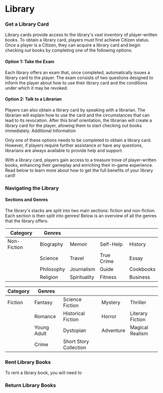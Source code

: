 # Library

### Get a Library Card
Library cards provide access to the library's vast inventory of player-written books. To obtain a library card, players must first achieve Citizen status. Once a player is a Citizen, they can acquire a library card and begin checking out books by completing one of the following options:
#### Option 1: Take the Exam
Each library offers an exam that, once completed, automatically issues a library card to the player. The exam consists of two questions designed to inform the player about how to use their library card and the conditions under which it may be revoked.

#### Option 2: Talk to a Librarian
Players can also obtain a library card by speaking with a librarian. The librarian will explain how to use the card and the circumstances that can lead to its revocation. After this brief orientation, the librarian will create a library card for the player, allowing them to start checking out books immediately.
Additional Information

Only one of these options needs to be completed to obtain a library card. However, if players require further assistance or have any questions, librarians are always available to provide help and support.

With a library card, players gain access to a treasure trove of player-written books, enhancing their gameplay and enriching their in-game experience. Read below to learn more about how to get the full benefits of your library card!

### Navigating the Library

#### Sections and Genres
The library's stacks are split into two main sections: fiction and non-fiction. Each section is then split into genres! Below is an overview of all the genres that the library offers.

| Category    | Genres     |              |            |           |
|-------------|------------|--------------|------------|-----------|
| Non-Fiction | Biography  | Memoir       | Self-Help  | History   |
|             | Science    | Travel       | True Crime | Essay     |
|             | Philosophy | Journalism   | Guide      | Cookbooks |
|             | Religion   | Spirituality | Fitness    | Business  |

| Category | Genres      |                        |           |                  |
|----------|-------------|------------------------|-----------|------------------|
| Fiction  | Fantasy     | Science Fiction        | Mystery   | Thriller         |
|          | Romance     | Historical Fiction     | Horror    | Literary Fiction |
|          | Young Adult | Dystopian              | Adventure | Magical Realism  |
|          | Crime       | Short Story Collection |           |                  |




### Rent Library Books
To rent a library book, you will need to
### Return Library Books
